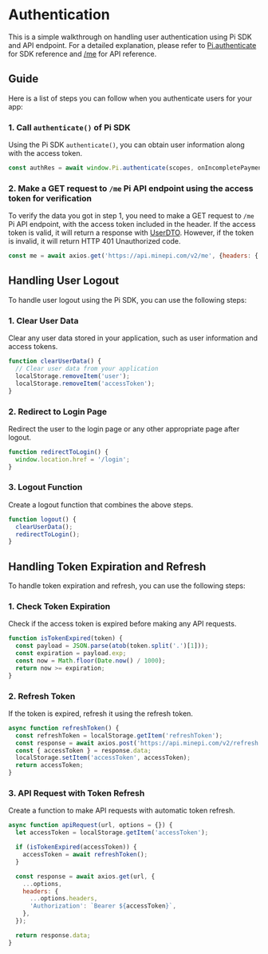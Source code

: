 # Authentication

This is a simple walkthrough on handling user authentication using Pi SDK and API endpoint. For a detailed explanation, please refer to [Pi.authenticate](./SDK_reference.md#authentication) for SDK reference and [/me](./platform_API.md#authentication) for API reference.
## Guide

Here is a list of steps you can follow when you authenticate users for your app:
### 1. Call `authenticate()` of Pi SDK

Using the Pi SDK `authenticate()`, you can obtain user information along with the access token.
```javascript
const authRes = await window.Pi.authenticate(scopes, onIncompletePaymentFound);
```

### 2. Make a GET request to `/me` Pi API endpoint using the access token for verification
To verify the data you got in step 1, you need to make a GET request to `/me` Pi API endpoint, with the access token included in the header. If the access token is valid, it will return a response with [UserDTO](./platform_API.md#UserDTO). However, if the token is invalid, it will return HTTP 401 Unauthorized code.
```javascript
const me = await axios.get('https://api.minepi.com/v2/me', {headers: {'Authorization': `Bearer ${accessToken}}});
```

## Handling User Logout

To handle user logout using the Pi SDK, you can use the following steps:

### 1. Clear User Data

Clear any user data stored in your application, such as user information and access tokens.

```javascript
function clearUserData() {
  // Clear user data from your application
  localStorage.removeItem('user');
  localStorage.removeItem('accessToken');
}
```

### 2. Redirect to Login Page

Redirect the user to the login page or any other appropriate page after logout.

```javascript
function redirectToLogin() {
  window.location.href = '/login';
}
```

### 3. Logout Function

Create a logout function that combines the above steps.

```javascript
function logout() {
  clearUserData();
  redirectToLogin();
}
```

## Handling Token Expiration and Refresh

To handle token expiration and refresh, you can use the following steps:

### 1. Check Token Expiration

Check if the access token is expired before making any API requests.

```javascript
function isTokenExpired(token) {
  const payload = JSON.parse(atob(token.split('.')[1]));
  const expiration = payload.exp;
  const now = Math.floor(Date.now() / 1000);
  return now >= expiration;
}
```

### 2. Refresh Token

If the token is expired, refresh it using the refresh token.

```javascript
async function refreshToken() {
  const refreshToken = localStorage.getItem('refreshToken');
  const response = await axios.post('https://api.minepi.com/v2/refresh', { refreshToken });
  const { accessToken } = response.data;
  localStorage.setItem('accessToken', accessToken);
  return accessToken;
}
```

### 3. API Request with Token Refresh

Create a function to make API requests with automatic token refresh.

```javascript
async function apiRequest(url, options = {}) {
  let accessToken = localStorage.getItem('accessToken');

  if (isTokenExpired(accessToken)) {
    accessToken = await refreshToken();
  }

  const response = await axios.get(url, {
    ...options,
    headers: {
      ...options.headers,
      'Authorization': `Bearer ${accessToken}`,
    },
  });

  return response.data;
}
```
